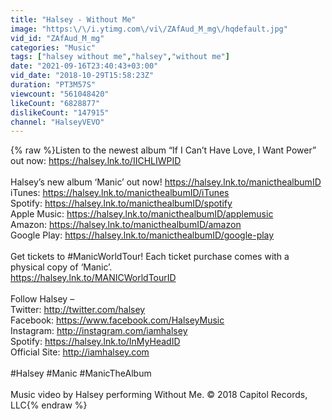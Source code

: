 ```yaml
---
title: "Halsey - Without Me"
image: "https:\/\/i.ytimg.com\/vi\/ZAfAud_M_mg\/hqdefault.jpg"
vid_id: "ZAfAud_M_mg"
categories: "Music"
tags: ["halsey without me","halsey","without me"]
date: "2021-09-16T23:40:43+03:00"
vid_date: "2018-10-29T15:58:23Z"
duration: "PT3M57S"
viewcount: "561048420"
likeCount: "6828877"
dislikeCount: "147915"
channel: "HalseyVEVO"
---
```

{% raw %}Listen to the newest album “If I Can’t Have Love, I Want Power” out now: <a rel="nofollow" target="blank" href="https://halsey.lnk.to/IICHLIWPID">https://halsey.lnk.to/IICHLIWPID</a><br /><br />Halsey’s new album ‘Manic’ out now! <a rel="nofollow" target="blank" href="https://halsey.lnk.to/manicthealbumID">https://halsey.lnk.to/manicthealbumID</a><br />iTunes: <a rel="nofollow" target="blank" href="https://halsey.lnk.to/manicthealbumID/iTunes">https://halsey.lnk.to/manicthealbumID/iTunes</a><br />Spotify: <a rel="nofollow" target="blank" href="https://halsey.lnk.to/manicthealbumID/spotify">https://halsey.lnk.to/manicthealbumID/spotify</a> <br />Apple Music: <a rel="nofollow" target="blank" href="https://halsey.lnk.to/manicthealbumID/applemusic">https://halsey.lnk.to/manicthealbumID/applemusic</a><br />Amazon: <a rel="nofollow" target="blank" href="https://halsey.lnk.to/manicthealbumID/amazon">https://halsey.lnk.to/manicthealbumID/amazon</a><br />Google Play: <a rel="nofollow" target="blank" href="https://halsey.lnk.to/manicthealbumID/google-play">https://halsey.lnk.to/manicthealbumID/google-play</a><br /><br />Get tickets to #ManicWorldTour! Each ticket purchase comes with a physical copy of ‘Manic’.<br /><a rel="nofollow" target="blank" href="https://halsey.lnk.to/MANICWorldTourID">https://halsey.lnk.to/MANICWorldTourID</a><br /><br />Follow Halsey –<br />Twitter: <a rel="nofollow" target="blank" href="http://twitter.com/halsey">http://twitter.com/halsey</a> <br />Facebook: <a rel="nofollow" target="blank" href="https://www.facebook.com/HalseyMusic">https://www.facebook.com/HalseyMusic</a> <br />Instagram: <a rel="nofollow" target="blank" href="http://instagram.com/iamhalsey">http://instagram.com/iamhalsey</a><br />Spotify: <a rel="nofollow" target="blank" href="https://halsey.lnk.to/InMyHeadID">https://halsey.lnk.to/InMyHeadID</a><br />Official Site: <a rel="nofollow" target="blank" href="http://iamhalsey.com">http://iamhalsey.com</a><br /><br />#Halsey #Manic #ManicTheAlbum<br /><br />Music video by Halsey performing Without Me. © 2018 Capitol Records, LLC{% endraw %}
